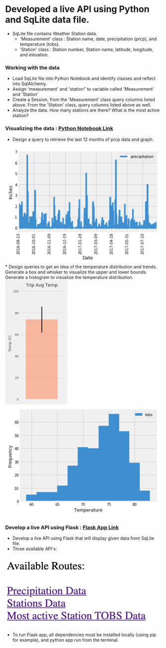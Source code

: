 # Developed a live API using Python and SqLite data file.
* SqLite file contains Weather Station data.
  * 'Measurement' class : Station name, date, precipitation (prcp), and temperature (tobs). 
  * 'Station' class : Station number, Station name, latitude, longitude, and elevation.

### Working with the data
* Load SqLite file into Python Notebook and identify classes and reflect into SqlAlchemy.
* Assign 'measurement' and 'station" to variable called 'Measurement' and 'Station'
* Create a Session, from the 'Measurement' class query columns listed above. From the 'Station' class, query columns listed above as well.
* Analyze the data. How many stations are there? What is the most active station? 

### Visualizing the data : [Python Notebook Link](https://github.com/hedeencharles/PythonAPI_SqlAlchemy_Project/blob/master/JupyterNotebook/Read_data.ipynb)
* Design a query to retrieve the last 12 months of prcp data and graph. 
<img src="Images/precipitation.png" alt="Precipitation Graph">
* Design queries to get an idea of the temperature distribution and trends. Generate a box and whisker to visualize the upper and lower bounds. Generate a histogram to visualize the temperature distribution. 
<img src="Images/temperature.png" alt="Precipitation Graph">
<img src="Images/station-histogram.png" alt="Precipitation Graph">

### Develop a live API using Flask : [Flask App Link](https://github.com/hedeencharles/PythonAPI_SqlAlchemy_Project/blob/master/JupyterNotebook/app.py)
* Develop a live API using Flask that will display given data from SqLite file.
* Three available API's:
<img src="Images/API_options.png" alt="Api Options"> 

* To run Flask app, all dependencies must be installed locally (using pip for example), and python app run from the terminal. 

  